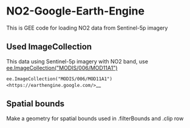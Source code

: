 # NO2-Google-Earth-Engine
This is GEE code for loading NO2 data from Sentinel-5p imagery

## Used ImageCollection
This data using Sentinel-5p imagery with NO2 band, use [ee.ImageCollection("MODIS/006/MOD11A1")](https://developers.google.com/earth-engine/datasets/catalog/MODIS_006_MOD11A1/) 

 `ee.ImageCollection("MODIS/006/MOD11A1") <https://earthengine.google.com/>`__ 
## Spatial bounds
Make a geometry for spatial bounds used in .filterBounds and .clip row
